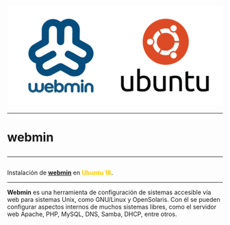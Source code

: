 <img src="https://github.com/midiam1/Webmin/blob/main/img/webmin.png"/>
<hr/>

<style type="text/css">

.Naranja {
	color: #FC0;
	font-weight: bold;
}

</style>


# webmin<p><hr>
 Instalación de <strong><a href="https://www.webmin.com/" title="Ir a ..." target="_blank">webmin</a></strong> en <span class="Naranja">Ubuntu 18</span>.
<hr/>

<strong>Webmin</strong> es una herramienta de configuración de sistemas accesible vía web para sistemas Unix, como GNU/Linux y OpenSolaris. Con él se pueden configurar aspectos internos de muchos sistemas libres, como el servidor web Apache, PHP, MySQL, DNS, Samba, DHCP, entre otros.

